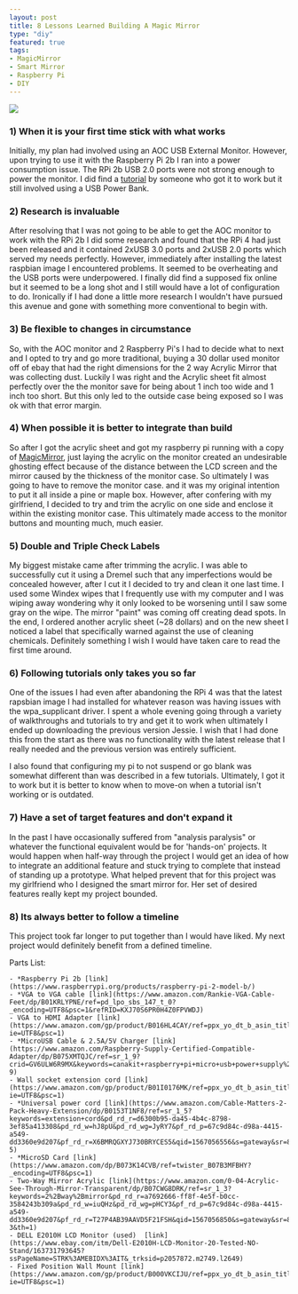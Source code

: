 ```yaml
---
layout: post
title: 8 Lessons Learned Building A Magic Mirror
type: "diy"
featured: true
tags:
- MagicMirror
- Smart Mirror
- Raspberry Pi
- DIY
---
```



<img src="{{ site.url }}/assets/img/posts/magic_mirror/magic_mirror.jpg" class="rotate-img270" style="alignment: center">


### 1) When it is your first time stick with what works

Initially, my plan had involved using an AOC USB External Monitor. However,
upon trying to use it with the Raspberry Pi 2b I ran into a power consumption issue.
The RPi 2b USB 2.0 ports were not strong enough to power the monitor. I did find a [tutorial](https://imkiyoung.wordpress.com/2012/09/18/raspberry-pi-and-aoc-e1649fwu-usb-powered-led-monitor/)
by someone who got it to work but it still involved using a USB Power Bank.

### 2) Research is invaluable

After resolving that I was not going to be able to get the AOC monitor to work with the RPi 2b I did some research and found that the RPi 4 
had just been released and it contained 2xUSB 3.0 ports and 2xUSB 2.0 ports which served my needs perfectly.
However, immediately after installing the latest raspbian image I encountered problems. It seemed to be overheating and the 
USB ports were underpowered. I finally did find a supposed fix online but it seemed to be a long shot and I still would have a lot of configuration to do.
Ironically if I had done a little more research I wouldn't have pursued this avenue and gone with something more conventional to begin with.

### 3) Be flexible to changes in circumstance

So, with the AOC monitor and 2 Raspberry Pi's I had to decide what to next and I opted to try and go more traditional, buying a 
30 dollar used monitor off of ebay that had the right dimensions for the 2 way Acrylic Mirror that was collecting dust. Luckily I was right and the
Acrylic sheet fit almost perfectly over the the monitor save for being about 1 inch too wide and 1 inch too short. But this only led
to the outside case being exposed so I was ok with that error margin. 

### 4) When possible it is better to integrate than build

So after I got the acrylic sheet and got my raspberry pi running with a copy of [MagicMirror](https://github.com/MichMich/MagicMirror/), just laying the 
acrylic on the monitor created an undesirable ghosting effect because of the distance between the LCD screen and the mirror caused by the thickness of the monitor case.
So ultimately I was going to have to remove the monitor case. and it was my original intention to put it all inside a pine or maple box. However, after confering with my girlfriend,
I decided to try and trim the acrylic on one side and enclose it within the existing monitor case. This ultimately made access to the monitor buttons and mounting much, much easier.
 

### 5) Double and Triple Check Labels 

My biggest mistake came after trimming the acrylic. I was able to successfully cut it using a Dremel such that any imperfections would be concealed however, after I cut it I decided to try and 
clean it one last time. I used some Windex wipes that I frequently use with my computer and I was wiping away wondering why it only looked to be worsening until I saw some gray on the wipe.
The mirror "paint" was coming off creating dead spots. In the end, I ordered another acrylic sheet (~28 dollars) and on the new sheet I noticed a label that specifically warned against the use of cleaning
chemicals. Definitely something I wish I would have taken care to read the first time around.

### 6) Following tutorials only takes you so far

One of the issues I had even after abandoning the RPi 4 was that the latest rapsbian image
I had installed for whatever reason was having issues with the wpa_supplicant driver. I spent a whole 
evening going through a variety of walkthroughs and tutorials to try and get it to work when ultimately 
I ended up downloading the previous version Jessie. I wish that I had done this from the start as there was
no functionality with the latest release that I really needed and the previous version was entirely sufficient.

I also found that configuring my pi to not suspend or go blank was somewhat different than was described in a few tutorials.
Ultimately, I got it to work but it is better to know when to move-on when a tutorial isn't working or is outdated.


### 7) Have a set of target features and don't expand it

In the past I have occasionally suffered from "analysis paralysis" or whatever the 
functional equivalent would be for 'hands-on' projects. It would happen when half-way through
the project I would get an idea of how to integrate an additional feature and stuck trying to 
complete that instead of standing up a prototype. What helped prevent that for this project
was my girlfriend who I designed the smart mirror for. Her set of desired features really kept my
project bounded. 

### 8) Its always better to follow a timeline

This project took far longer to put together than I would have liked. My next project would 
definitely benefit from a defined timeline.  


Parts List:

    - *Raspberry Pi 2b [link](https://www.raspberrypi.org/products/raspberry-pi-2-model-b/)
    - *VGA to VGA cable [link](https://www.amazon.com/Rankie-VGA-Cable-Feet/dp/B01KRLYPNE/ref=pd_lpo_sbs_147_t_0?_encoding=UTF8&psc=1&refRID=KXJ70S6PR0H4Z0FPVWDJ)
    - VGA to HDMI Adapter [link](https://www.amazon.com/gp/product/B016HL4CAY/ref=ppx_yo_dt_b_asin_title_o07_s00?ie=UTF8&psc=1)
    - *MicroUSB Cable & 2.5A/5V Charger [link](https://www.amazon.com/Raspberry-Supply-Certified-Compatible-Adapter/dp/B075XMTQJC/ref=sr_1_9?crid=GV6ULW6R9MX&keywords=canakit+raspberry+pi+micro+usb+power+supply%2Fadapter%2Fcharger&qid=1567056472&s=electronics&sprefix=micro+usb++charger+rasp%2Celectronics%2C209&sr=1-9)
    - Wall socket extension cord [link](https://www.amazon.com/gp/product/B01I0176MK/ref=ppx_yo_dt_b_asin_title_o07_s00?ie=UTF8&psc=1)
    - *Universal power cord [link](https://www.amazon.com/Cable-Matters-2-Pack-Heavy-Extension/dp/B0153T1NF8/ref=sr_1_5?keywords=extension+cord&pd_rd_r=d6300b95-da45-4b4c-8798-3ef85a413308&pd_rd_w=hJ8pU&pd_rd_wg=JyRY7&pf_rd_p=67c9d84c-d98a-4415-a549-dd3360e9d207&pf_rd_r=X6BMRQGXYJ730BRYCES5&qid=1567056556&s=gateway&sr=8-5)
    - *MicroSD Card [link](https://www.amazon.com/dp/B073K14CVB/ref=twister_B07B3MFBHY?_encoding=UTF8&psc=1)
    - Two-Way Mirror Acrylic [link](https://www.amazon.com/0-04-Acrylic-See-Through-Mirror-Transparent/dp/B07CWG8DRK/ref=sr_1_3?keywords=2%2Bway%2Bmirror&pd_rd_r=a7692666-ff8f-4e5f-b0cc-3584243b309a&pd_rd_w=iuQHz&pd_rd_wg=pHCY3&pf_rd_p=67c9d84c-d98a-4415-a549-dd3360e9d207&pf_rd_r=T27P4AB39AAVD5F21FSH&qid=1567056850&s=gateway&sr=8-3&th=1)
    - DELL E2010H LCD Monitor (used)  [link](https://www.ebay.com/itm/Dell-E2010H-LCD-Monitor-20-Tested-NO-Stand/163731793645?ssPageName=STRK%3AMEBIDX%3AIT&_trksid=p2057872.m2749.l2649)
    - Fixed Position Wall Mount [link](https://www.amazon.com/gp/product/B000VKCIJU/ref=ppx_yo_dt_b_asin_title_o01_s00?ie=UTF8&psc=1)
    
